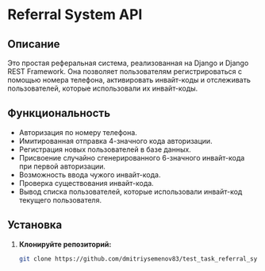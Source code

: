 # Referral System API

## Описание

Это простая реферальная система, реализованная на Django и Django REST Framework. Она позволяет пользователям регистрироваться с помощью номера телефона, активировать инвайт-коды и отслеживать пользователей, которые использовали их инвайт-коды.

## Функциональность

- Авторизация по номеру телефона.
- Имитированная отправка 4-значного кода авторизации.
- Регистрация новых пользователей в базе данных.
- Присвоение случайно сгенерированного 6-значного инвайт-кода при первой авторизации.
- Возможность ввода чужого инвайт-кода.
- Проверка существования инвайт-кода.
- Вывод списка пользователей, которые использовали инвайт-код текущего пользователя.

## Установка

1. **Клонируйте репозиторий:**

   ```bash
   git clone https://github.com/dmitriysemenov83/test_task_referral_system
